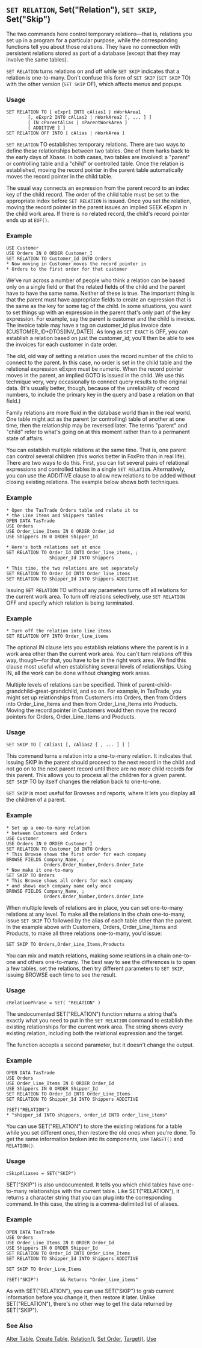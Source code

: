 ## `SET RELATION`, Set("Relation"), `SET SKIP`, Set("Skip")

The two commands here control temporary relations&mdash;that is, relations you set up in a program for a particular purpose, while the corresponding functions tell you about those relations. They have no connection with persistent relations stored as part of a database (except that they may involve the same tables).

`SET RELATION` turns relations on and off while `SET SKIP` indicates that a relation is one-to-many. Don't confuse this form of `SET SKIP` (`SET SKIP` TO) with the other version (`SET SKIP` OF), which affects menus and popups.

### Usage

```foxpro
SET RELATION TO [ eExpr1 INTO cAlias1 | nWorkArea1
        [, eExpr2 INTO cAlias2 | nWorkArea2 [, ... ] ]
        [ IN cParentAlias | nParentWorkArea ]
        [ ADDITIVE ] ]
SET RELATION OFF INTO [ cAlias | nWorkArea ]
```

`SET RELATION` TO establishes temporary relations. There are two ways to define these relationships between two tables. One of them harks back to the early days of Xbase. In both cases, two tables are involved: a "parent" or controlling table and a "child" or controlled table. Once the relation is established, moving the record pointer in the parent table automatically moves the record pointer in the child table.

The usual way connects an expression from the parent record to an index key of the child record. The order of the child table must be set to the appropriate index before `SET RELATION` is issued. Once you set the relation, moving the record pointer in the parent issues an implied SEEK eExpr*n* in the child work area. If there is no related record, the child's record pointer ends up at `EOF()`.

### Example

```foxpro
USE Customer
USE Orders IN 0 ORDER Customer_I
SET RELATION TO Customer_Id INTO Orders
* Now moving in Customer moves the record pointer in
* Orders to the first order for that customer
```

We've run across a number of people who think a relation can be based only on a single field or that the related fields of the child and the parent have to have the same name. Neither of these is true. The important thing is that the parent must have appropriate fields to create an expression that is the same as the key for some tag of the child. In some situations, you want to set things up with an expression in the parent that's only part of the key expression. For example, say the parent is customer and the child is invoice. The invoice table may have a tag on customer_id plus invoice date (CUSTOMER_ID+DTOS(INV_DATE)). As long as `SET EXACT` is OFF, you can establish a relation based on just the customer_id; you'll then be able to see the invoices for each customer in date order.

The old, old way of setting a relation uses the record number of the child to connect to the parent. In this case, no order is set in the child table and the relational expression eExpr*n* must be numeric. When the record pointer moves in the parent, an implied GOTO is issued in the child. We use this technique very, very occasionally to connect query results to the original data. (It's usually better, though, because of the unreliability of record numbers, to include the primary key in the query and base a relation on that field.)

Family relations are more fluid in the database world than in the real world. One table might act as the parent (or controlling) table of another at one time, then the relationship may be reversed later. The terms "parent" and "child" refer to what's going on at this moment rather than to a permanent state of affairs.

You can establish multiple relations at the same time. That is, one parent can control several children (this works better in FoxPro than in real life). There are two ways to do this. First, you can list several pairs of relational expressions and controlled tables in a single `SET RELATION`. Alternatively, you can use the ADDITIVE clause to allow new relations to be added without closing existing relations. The example below shows both techniques.

### Example

```foxpro
* Open the TasTrade Orders table and relate it to
* the Line items and Shippers tables
OPEN DATA TasTrade
USE Orders
USE Order_Line_Items IN 0 ORDER Order_id
USE Shippers IN 0 ORDER Shipper_Id

* Here's both relations set at once
SET RELATION TO Order_Id INTO Order_line_items, ;
                Shipper_Id INTO Shippers

* This time, the two relations are set separately
SET RELATION TO Order_Id INTO Order_line_items
SET RELATION TO Shipper_Id INTO Shippers ADDITIVE
```

Issuing `SET RELATION` TO without any parameters turns off all relations for the current work area. To turn off relations selectively, use `SET RELATION` OFF and specify which relation is being terminated.

### Example

```foxpro
* Turn off the relation into line items
SET RELATION OFF INTO Order_line_items
```

The optional IN clause lets you establish relations where the parent is in a work area other than the current work area. You can't turn relations off this way, though&mdash;for that, you have to be in the right work area. We find this clause most useful when establishing several levels of relationships. Using IN, all the work can be done without changing work areas.

Multiple levels of relations can be specified. Think of parent&ndash;child&ndash;grandchild&ndash;great-grandchild, and so on. For example, in TasTrade, you might set up relationships from Customers into Orders, then from Orders into Order_Line_Items and then from Order_Line_Items into Products. Moving the record pointer in Customers would then move the record pointers for Orders, Order_Line_Items and Products.

### Usage

```foxpro
SET SKIP TO [ cAlias1 [, cAlias2 [ , ... ] ] ]
```

This command turns a relation into a one-to-many relation. It indicates that issuing SKIP in the parent should proceed to the next record in the child and not go on to the next parent record until there are no more child records for this parent. This allows you to process all the children for a given parent. `SET SKIP` TO by itself changes the relation back to one-to-one.

`SET SKIP` is most useful for Browses and reports, where it lets you display all the children of a parent.

### Example

```foxpro
* Set up a one-to-many relation
* between Customers and Orders
USE Customer
USE Orders IN 0 ORDER Customer_I
SET RELATION TO Customer_Id INTO Orders
* This Browse shows the first order for each company
BROWSE FIELDS Company_Name, ;
              Orders.Order_Number,Orders.Order_Date
* Now make it one-to-many
SET SKIP TO Orders
* This Browse shows all orders for each company
* and shows each company name only once
BROWSE FIELDS Company_Name, ;
              Orders.Order_Number,Orders.Order_Date
```

When multiple levels of relations are in place, you can set one-to-many relations at any level. To make all the relations in the chain one-to-many, issue `SET SKIP` TO followed by the alias of each table other than the parent. In the example above with Customers, Orders, Order_Line_Items and Products, to make all three relations one-to-many, you'd issue:

```foxpro
SET SKIP TO Orders,Order_Line_Items,Products
```
You can mix and match relations, making some relations in a chain one-to-one and others one-to-many. The best way to see the differences is to open a few tables, set the relations, then try different parameters to `SET SKIP`, issuing BROWSE each time to see the result.

### Usage

```foxpro
cRelationPhrase = SET( "RELATION" )
```

The undocumented SET("RELATION") function returns a string that's exactly what you need to put in the `SET RELATION` command to establish the existing relationships for the current work area. The string shows every existing relation, including both the relational expression and the target.

The function accepts a second parameter, but it doesn't change the output.

### Example

```foxpro
OPEN DATA TasTrade
USE Orders
USE Order_Line_Items IN 0 ORDER Order_Id
USE Shippers IN 0 ORDER Shipper_Id
SET RELATION TO Order_Id INTO Order_Line_Items
SET RELATION TO Shipper_Id INTO Shippers ADDITIVE

?SET("RELATION")
* "shipper_id INTO shippers, order_id INTO order_line_items"
```

You can use SET("RELATION") to store the existing relations for a table while you set different ones, then restore the old ones when you're done. To get the same information broken into its components, use `TARGET()` and `RELATION()`.

### Usage

```foxpro
cSkipAliases = SET("SKIP")
```

SET("SKIP") is also undocumented. It tells you which child tables have one-to-many relationships with the current table. Like SET("RELATION"), it returns a character string that you can plug into the corresponding command. In this case, the string is a comma-delimited list of aliases.

### Example

```foxpro
OPEN DATA TasTrade
USE Orders
USE Order_Line_Items IN 0 ORDER Order_Id
USE Shippers IN 0 ORDER Shipper_Id
SET RELATION TO Order_Id INTO Order_Line_Items
SET RELATION TO Shipper_Id INTO Shippers ADDITIVE

SET SKIP TO Order_Line_Items

?SET("SKIP")        && Returns "Order_line_items"
```

As with SET("RELATION"), you can use SET("SKIP") to grab current information before you change it, then restore it later. Unlike SET("RELATION"), there's no other way to get the data returned by SET("SKIP").

### See Also

[Alter Table](s4g332.md), [Create Table](s4g071.md), [Relation()](s4g425.md), [Set Order](s4g093.md), [Target()](s4g425.md), [Use](s4g424.md)
